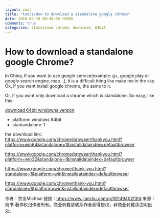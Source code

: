 ```yaml
---
layout: post
title: "tools/How to download a standalone google chrome"
date: 2016-04-10 00:45:00 +0800
comments: true
categories: standalone chrome, download, 64bit
---
```



How to download a standalone google Chrome?
=====================================

In China, If you want to use google service(example: g+, google play or google search engine, map...), it is a difficult thing like make me in the sky. Ok, if you want install google chrome, the same to it.

Or, if you want only download a chrome which is standalone. So easy, like this:

[download 64bit windowns version](https://www.google.com/chrome/browser/thankyou.html?platform=win64&standalone=1&installdataindex=defaultbrowser)


- platform: windows 64bit
- stantandalone: 1

the download link:
https://www.google.com/chrome/browser/thankyou.html?platform=win64&standalone=1&installdataindex=defaultbrowser

https://www.google.com/chrome/browser/thankyou.html?platform=win32&standalone=1&installdataindex=defaultbrowser


https://www.google.com/chrome/thank-you.html?standalone=1&platform=win&installdataindex=defaultbrowser

https://www.google.com/chrome/thank-you.html?standalone=1&platform=win&installdataindex=defaultbrowser

作者：赏金Micheal
链接：https://www.jianshu.com/p/09149402f3fd
来源：简书
著作权归作者所有。商业转载请联系作者获得授权，非商业转载请注明出处。